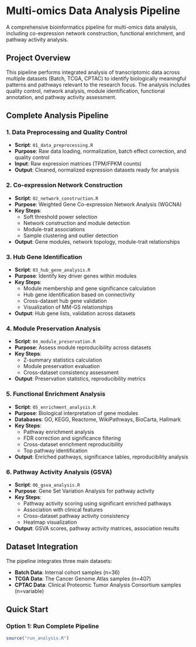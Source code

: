 # Multi-omics Data Analysis Pipeline

A comprehensive bioinformatics pipeline for multi-omics data analysis, including co-expression network construction, functional enrichment, and pathway activity analysis.

## Project Overview

This pipeline performs integrated analysis of transcriptomic data across multiple datasets (Batch, TCGA, CPTAC) to identify biologically meaningful patterns and pathways relevant to the research focus. The analysis includes quality control, network analysis, module identification, functional annotation, and pathway activity assessment.

## Complete Analysis Pipeline

### 1. Data Preprocessing and Quality Control
- **Script**: `01_data_preprocessing.R`
- **Purpose**: Raw data loading, normalization, batch effect correction, and quality control
- **Input**: Raw expression matrices (TPM/FPKM counts)
- **Output**: Cleaned, normalized expression datasets ready for analysis

### 2. Co-expression Network Construction
- **Script**: `02_network_construction.R`
- **Purpose**: Weighted Gene Co-expression Network Analysis (WGCNA)
- **Key Steps**:
  - Soft threshold power selection
  - Network construction and module detection
  - Module-trait associations
  - Sample clustering and outlier detection
- **Output**: Gene modules, network topology, module-trait relationships

### 3. Hub Gene Identification
- **Script**: `03_hub_gene_analysis.R`
- **Purpose**: Identify key driver genes within modules
- **Key Steps**:
  - Module membership and gene significance calculation
  - Hub gene identification based on connectivity
  - Cross-dataset hub gene validation
  - Visualization of MM-GS relationships
- **Output**: Hub gene lists, validation across datasets

### 4. Module Preservation Analysis
- **Script**: `04_module_preservation.R`
- **Purpose**: Assess module reproducibility across datasets
- **Key Steps**:
  - Z-summary statistics calculation
  - Module preservation evaluation
  - Cross-dataset consistency assessment
- **Output**: Preservation statistics, reproducibility metrics

### 5. Functional Enrichment Analysis
- **Script**: `05_enrichment_analysis.R`
- **Purpose**: Biological interpretation of gene modules
- **Databases**: GO, KEGG, Reactome, WikiPathways, BioCarta, Hallmark
- **Key Steps**:
  - Pathway enrichment analysis
  - FDR correction and significance filtering
  - Cross-dataset enrichment reproducibility
  - Top pathway identification
- **Output**: Enriched pathways, significance tables, reproducibility analysis

### 6. Pathway Activity Analysis (GSVA)
- **Script**: `06_gsva_analysis.R`
- **Purpose**: Gene Set Variation Analysis for pathway activity
- **Key Steps**:
  - Pathway activity scoring using significant enriched pathways
  - Association with clinical features
  - Cross-dataset pathway activity consistency
  - Heatmap visualization
- **Output**: GSVA scores, pathway activity matrices, association results

## Dataset Integration

The pipeline integrates three main datasets:
- **Batch Data**: Internal cohort samples (n=36)
- **TCGA Data**: The Cancer Genome Atlas samples (n=407)  
- **CPTAC Data**: Clinical Proteomic Tumor Analysis Consortium samples (n=variable)

## Quick Start

### Option 1: Run Complete Pipeline
```r
source("run_analysis.R")